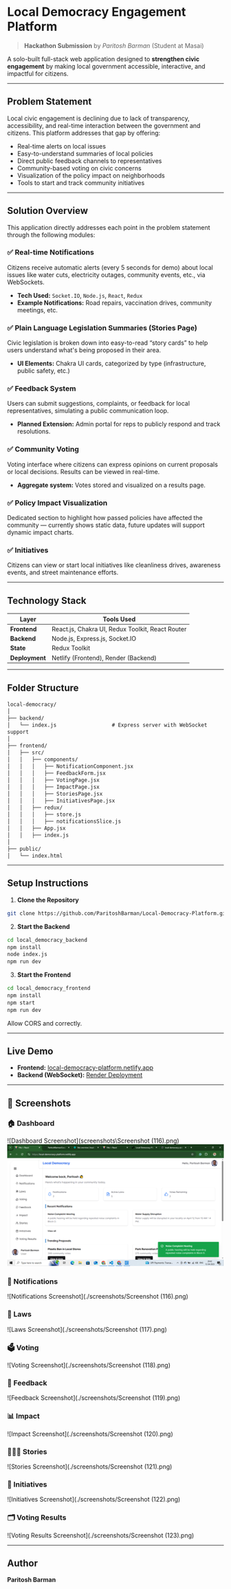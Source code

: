 
# Local Democracy Engagement Platform

> **Hackathon Submission** by *Paritosh Barman* (Student at Masai)

A solo-built full-stack web application designed to **strengthen civic engagement** by making local government accessible, interactive, and impactful for citizens.

---

## Problem Statement

Local civic engagement is declining due to lack of transparency, accessibility, and real-time interaction between the government and citizens. This platform addresses that gap by offering:

- Real-time alerts on local issues
- Easy-to-understand summaries of local policies
- Direct public feedback channels to representatives
- Community-based voting on civic concerns
- Visualization of the policy impact on neighborhoods
- Tools to start and track community initiatives

---

## Solution Overview

This application directly addresses each point in the problem statement through the following modules:

### ✅ Real-time Notifications  
Citizens receive automatic alerts (every 5 seconds for demo) about local issues like water cuts, electricity outages, community events, etc., via WebSockets.

- **Tech Used:** `Socket.IO`, `Node.js`, `React`, `Redux`
- **Example Notifications:** Road repairs, vaccination drives, community meetings, etc.

### ✅ Plain Language Legislation Summaries (Stories Page)  
Civic legislation is broken down into easy-to-read “story cards” to help users understand what's being proposed in their area.

- **UI Elements:** Chakra UI cards, categorized by type (infrastructure, public safety, etc.)

### ✅ Feedback System  
Users can submit suggestions, complaints, or feedback for local representatives, simulating a public communication loop.

- **Planned Extension:** Admin portal for reps to publicly respond and track resolutions.

### ✅ Community Voting  
Voting interface where citizens can express opinions on current proposals or local decisions. Results can be viewed in real-time.

- **Aggregate system:** Votes stored and visualized on a results page.

### ✅ Policy Impact Visualization  
Dedicated section to highlight how passed policies have affected the community — currently shows static data, future updates will support dynamic impact charts.

### ✅ Initiatives  
Citizens can view or start local initiatives like cleanliness drives, awareness events, and street maintenance efforts.

---

## Technology Stack

| Layer        | Tools Used                                                                 |
|--------------|----------------------------------------------------------------------------|
| **Frontend** | React.js, Chakra UI, Redux Toolkit, React Router                     |
| **Backend**  | Node.js, Express.js, Socket.IO                                             |
| **State**    | Redux Toolkit                                                              |
| **Deployment** | Netlify (Frontend), Render (Backend)                                   |

---

## Folder Structure

```
local-democracy/
│
├── backend/
│   └── index.js                  # Express server with WebSocket support
│
├── frontend/
│   ├── src/
│   │   ├── components/
│   │   │   ├── NotificationComponent.jsx
│   │   │   ├── FeedbackForm.jsx
│   │   │   ├── VotingPage.jsx
│   │   │   ├── ImpactPage.jsx
│   │   │   ├── StoriesPage.jsx
│   │   │   ├── InitiativesPage.jsx
│   │   ├── redux/
│   │   │   ├── store.js
│   │   │   ├── notificationsSlice.js
│   │   ├── App.jsx
│   │   ├── index.js
│
├── public/
│   └── index.html
```

---

## Setup Instructions

1. **Clone the Repository**

```bash
git clone https://github.com/ParitoshBarman/Local-Democracy-Platform.git

```

2. **Start the Backend**

```bash
cd local_democracy_backend
npm install
node index.js
npm run dev
```

3. **Start the Frontend**

```bash
cd local_democracy_frontend
npm install
npm start
npm run dev
```

Allow CORS and correctly.

---

## Live Demo

- **Frontend:** [local-democracy-platform.netlify.app](https://local-democracy-platform.netlify.app)
- **Backend (WebSocket):** [Render Deployment](https://local-democracy-platform.onrender.com)

---

## 📸 Screenshots

### 🏠 Dashboard
![Dashboard Screenshot](screenshots\Screenshot (116).png)
<img src="screenshots\Screenshot (116).png" alt="Dashboard Screenshot">

### 🔔 Notifications
![Notifications Screenshot](./screenshots/Screenshot (116).png)

### 📜 Laws
![Laws Screenshot](./screenshots/Screenshot (117).png)

### 🗳️ Voting
![Voting Screenshot](./screenshots/Screenshot (118).png)

### 💬 Feedback
![Feedback Screenshot](./screenshots/Screenshot (119).png)

### 📊 Impact
![Impact Screenshot](./screenshots/Screenshot (120).png)

### 🧑‍🤝‍🧑 Stories
![Stories Screenshot](./screenshots/Screenshot (121).png)

### 🌱 Initiatives
![Initiatives Screenshot](./screenshots/Screenshot (122).png)

### 🗂️ Voting Results
![Voting Results Screenshot](./screenshots/Screenshot (123).png)


---

## Author

**Paritosh Barman**  

